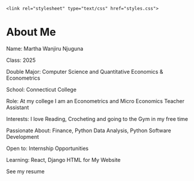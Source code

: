<!DOCTYPE html>
<html>
<head>
    
    <link rel="stylesheet" type="text/css" href="styles.css">
</head>
<body>
    <div class="container">
        <h1>About Me</h1>
        <p>Name: Martha Wanjiru Njuguna</p>
        <p>Class: 2025</p>
        <p>Double Major: Computer Science and Quantitative Economics & Econometrics</p>
        <p>School: Connecticut College</p>
        <p>Role: At my college I am an Econometrics and Micro Economics Teacher Assistant</p>
        <p>Interests: I love Reading, Crocheting and going to the Gym in my free time</p>
        <p>Passionate About: Finance, Python Data Analysis, Python Software Development</p>
        <p>Open to: Internship Opportunities</p>
        <p>Learning: React, Django HTML for My Website</p>
        <p>See my resume</p>
    </div>
</body>
</html>
